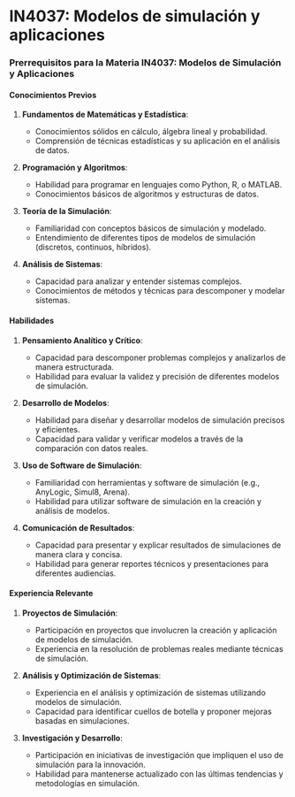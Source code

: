 # IN4037: Modelos de simulación y aplicaciones

### Prerrequisitos para la Materia IN4037: Modelos de Simulación y Aplicaciones

#### Conocimientos Previos
1. **Fundamentos de Matemáticas y Estadística**:
   - Conocimientos sólidos en cálculo, álgebra lineal y probabilidad.
   - Comprensión de técnicas estadísticas y su aplicación en el análisis de datos.

2. **Programación y Algoritmos**:
   - Habilidad para programar en lenguajes como Python, R, o MATLAB.
   - Conocimientos básicos de algoritmos y estructuras de datos.

3. **Teoría de la Simulación**:
   - Familiaridad con conceptos básicos de simulación y modelado.
   - Entendimiento de diferentes tipos de modelos de simulación (discretos, continuos, híbridos).

4. **Análisis de Sistemas**:
   - Capacidad para analizar y entender sistemas complejos.
   - Conocimientos de métodos y técnicas para descomponer y modelar sistemas.

#### Habilidades
1. **Pensamiento Analítico y Crítico**:
   - Capacidad para descomponer problemas complejos y analizarlos de manera estructurada.
   - Habilidad para evaluar la validez y precisión de diferentes modelos de simulación.

2. **Desarrollo de Modelos**:
   - Habilidad para diseñar y desarrollar modelos de simulación precisos y eficientes.
   - Capacidad para validar y verificar modelos a través de la comparación con datos reales.

3. **Uso de Software de Simulación**:
   - Familiaridad con herramientas y software de simulación (e.g., AnyLogic, Simul8, Arena).
   - Habilidad para utilizar software de simulación en la creación y análisis de modelos.

4. **Comunicación de Resultados**:
   - Capacidad para presentar y explicar resultados de simulaciones de manera clara y concisa.
   - Habilidad para generar reportes técnicos y presentaciones para diferentes audiencias.

#### Experiencia Relevante
1. **Proyectos de Simulación**:
   - Participación en proyectos que involucren la creación y aplicación de modelos de simulación.
   - Experiencia en la resolución de problemas reales mediante técnicas de simulación.

2. **Análisis y Optimización de Sistemas**:
   - Experiencia en el análisis y optimización de sistemas utilizando modelos de simulación.
   - Capacidad para identificar cuellos de botella y proponer mejoras basadas en simulaciones.

3. **Investigación y Desarrollo**:
   - Participación en iniciativas de investigación que impliquen el uso de simulación para la innovación.
   - Habilidad para mantenerse actualizado con las últimas tendencias y metodologías en simulación.
